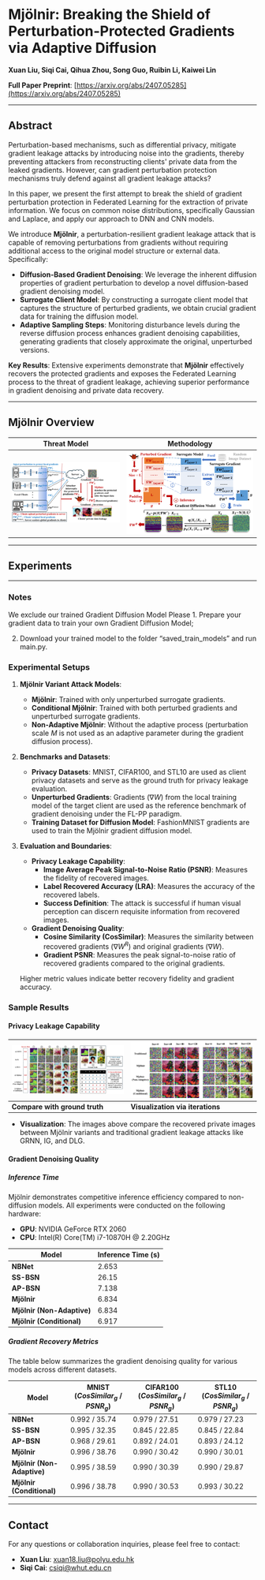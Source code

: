 # **Mjölnir: Breaking the Shield of Perturbation-Protected Gradients via Adaptive Diffusion**  

**Xuan Liu, Siqi Cai, Qihua Zhou, Song Guo, Ruibin Li, Kaiwei Lin**

**Full Paper Preprint**:  [https://arxiv.org/abs/2407.05285](https://arxiv.org/abs/2407.05285) 

---

## **Abstract**  
Perturbation-based mechanisms, such as differential privacy, mitigate gradient leakage attacks by introducing noise into the gradients, thereby preventing attackers from reconstructing clients' private data from the leaked gradients. However, can gradient perturbation protection mechanisms truly defend against all gradient leakage attacks?  

In this paper, we present the first attempt to break the shield of gradient perturbation protection in Federated Learning for the extraction of private information. We focus on common noise distributions, specifically Gaussian and Laplace, and apply our approach to DNN and CNN models.  

We introduce **Mjölnir**, a perturbation-resilient gradient leakage attack that is capable of removing perturbations from gradients without requiring additional access to the original model structure or external data. Specifically:  
- **Diffusion-Based Gradient Denoising**: We leverage the inherent diffusion properties of gradient perturbation to develop a novel diffusion-based gradient denoising model.  
- **Surrogate Client Model**: By constructing a surrogate client model that captures the structure of perturbed gradients, we obtain crucial gradient data for training the diffusion model.  
- **Adaptive Sampling Steps**: Monitoring disturbance levels during the reverse diffusion process enhances gradient denoising capabilities, generating gradients that closely approximate the original, unperturbed versions.  

**Key Results**: Extensive experiments demonstrate that **Mjölnir** effectively recovers the protected gradients and exposes the Federated Learning process to the threat of gradient leakage, achieving superior performance in gradient denoising and private data recovery.  

---

## **Mjölnir Overview**  

| **Threat Model**                     | **Methodology**                   |
|--------------------------------------|------------------------------------|
| ![Threat Model](M_fig1.png)          | ![Methodology](M_fig2.png)        |

---

## **Experiments**  
---
### **Notes**
We exclude our trained Gradient Diffusion Model
Please 1. Prepare your gradient data to train your own Gradient Diffusion Model; 

2. Download your trained model to the folder “saved_train_models” and run main.py.

### **Experimental Setups**  

1. **Mjölnir Variant Attack Models**:  
   - **Mjölnir**: Trained with only unperturbed surrogate gradients.  
   - **Conditional Mjölnir**: Trained with both perturbed gradients and unperturbed surrogate gradients.  
   - **Non-Adaptive Mjölnir**: Without the adaptive process (perturbation scale $M$ is not used as an adaptive parameter during the gradient diffusion process).  

2. **Benchmarks and Datasets**:  
   - **Privacy Datasets**: MNIST, CIFAR100, and STL10 are used as client privacy datasets and serve as the ground truth for privacy leakage evaluation.  
   - **Unperturbed Gradients**: Gradients ($\nabla W$) from the local training model of the target client are used as the reference benchmark of gradient denoising under the FL-PP paradigm.  
   - **Training Dataset for Diffusion Model**: FashionMNIST gradients are used to train the Mjölnir gradient diffusion model.  

3. **Evaluation and Boundaries**:  
   - **Privacy Leakage Capability**:
     - **Image Average Peak Signal-to-Noise Ratio (PSNR)**: Measures the fidelity of recovered images.  
     - **Label Recovered Accuracy (LRA)**: Measures the accuracy of the recovered labels.  
     - **Success Definition**: The attack is successful if human visual perception can discern requisite information from recovered images.  
   - **Gradient Denoising Quality**:
     - **Cosine Similarity (CosSimilar)**: Measures the similarity between recovered gradients ($\nabla W^R$) and original gradients ($\nabla W$).  
     - **Gradient PSNR**: Measures the peak signal-to-noise ratio of recovered gradients compared to the original gradients.  

   Higher metric values indicate better recovery fidelity and gradient accuracy.  

### **Sample Results**

#### **Privacy Leakage Capability**

| ![Samle Result](M_fig5.png)   | ![Inter Results](M_fig4.png)     |
|-------------------------------|----------------------------------|
| **Compare with ground truth** | **Visualization via iterations** |

- **Visualization**: The images above compare the recovered private images between Mjölnir variants and traditional gradient leakage attacks like GRNN, IG, and DLG.  


#### **Gradient Denoising Quality**  

##### **Inference Time**  
Mjölnir demonstrates competitive inference efficiency compared to non-diffusion models. All experiments were conducted on the following hardware:  
- **GPU**: NVIDIA GeForce RTX 2060  
- **CPU**: Intel(R) Core(TM) i7-10870H @ 2.20GHz  

| **Model**                | **Inference Time (s)** |
|--------------------------|------------------------|
| **NBNet**                | 2.653                 |
| **SS-BSN**               | 26.15                 |
| **AP-BSN**               | 7.138                 |
| **Mjölnir**              | 6.834                 |
| **Mjölnir (Non-Adaptive)**| 6.834                 |
| **Mjölnir (Conditional)**| 6.917                 |

##### **Gradient Recovery Metrics**  
The table below summarizes the gradient denoising quality for various models across different datasets.   

| **Model**                | **MNIST** ($CosSimilar_{g}$ / $PSNR_g$) | **CIFAR100** ($CosSimilar_{g}$ / $PSNR_g$) | **STL10** ($CosSimilar_{g}$ / $PSNR_g$) |
|--------------------------|-----------------------------------------|-------------------------------------------|-----------------------------------------|
| **NBNet**                | 0.992 / 35.74                         | 0.979 / 27.51                             | 0.979 / 27.23                           |
| **SS-BSN**               | 0.995 / 32.35                         | 0.845 / 22.85                             | 0.845 / 22.84                           |
| **AP-BSN**               | 0.968 / 29.61                         | 0.892 / 24.01                             | 0.893 / 24.12                           |
| **Mjölnir**              | 0.996 / 38.76                         | 0.990 / 30.42                             | 0.990 / 30.01                           |
| **Mjölnir (Non-Adaptive)**| 0.995 / 38.59                         | 0.990 / 30.39                             | 0.990 / 29.87                           |
| **Mjölnir (Conditional)**| 0.996 / 38.78                         | 0.990 / 30.53                             | 0.993 / 30.22                           |



---

## **Contact**  
For any questions or collaboration inquiries, please feel free to contact:  
- **Xuan Liu**: [xuan18.liu@polyu.edu.hk](mailto:xuan18.liu@polyu.edu.hk)  
- **Siqi Cai**: [csiqi@whut.edu.cn](mailto:csiqi@whut.edu.cn)

